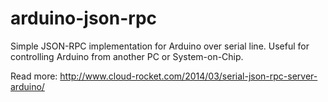 arduino-json-rpc
================

Simple JSON-RPC implementation for Arduino over serial line. 
Useful for controlling Arduino from another PC or System-on-Chip.

Read more: http://www.cloud-rocket.com/2014/03/serial-json-rpc-server-arduino/